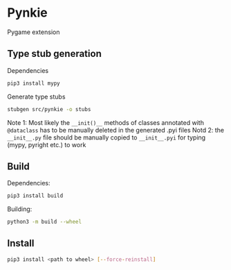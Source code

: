 # Pynkie
Pygame extension

## Type stub generation

Dependencies
```bash
pip3 install mypy
```

Generate type stubs
```bash
stubgen src/pynkie -o stubs
```
Note 1: Most likely the `__init()__` methods of classes annotated with `@dataclass` has to be manually deleted in the generated .pyi files
Notd 2: the `__init__.py` file should be manually copied to `__init__.pyi` for typing (mypy, pyright etc.) to work

## Build

Dependencies:
```bash
pip3 install build
```

Building:
```bash
python3 -m build --wheel
```

## Install

```bash
pip3 install <path to wheel> [--force-reinstall]
```